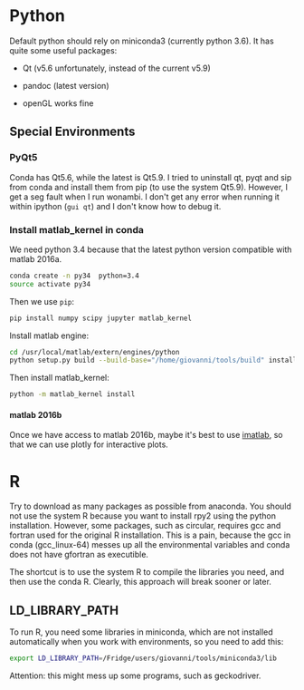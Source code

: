 # Python

Default python should rely on miniconda3 (currently python 3.6).
It has quite some useful packages:

 - Qt (v5.6 unfortunately, instead of the current v5.9)
 
 - pandoc (latest version)

 - openGL works fine

## Special Environments

### PyQt5

Conda has Qt5.6, while the latest is Qt5.9.
I tried to uninstall qt, pyqt and sip from conda and install them from pip (to use the system Qt5.9).
However, I get a seg fault when I run wonambi. 
I don't get any error when running it within ipython (`gui qt`) and I don't know how to debug it.

### Install matlab_kernel in conda
We need python 3.4 because that the latest python version compatible with matlab 2016a.
```bash
conda create -n py34  python=3.4
source activate py34
```
Then we use `pip`:
```bash
pip install numpy scipy jupyter matlab_kernel
```
Install matlab engine:
```bash
cd /usr/local/matlab/extern/engines/python
python setup.py build --build-base="/home/giovanni/tools/build" install
```

Then install matlab_kernel:
```bash
python -m matlab_kernel install
```
#### matlab 2016b
Once we have access to matlab 2016b, maybe it's best to use [imatlab](https://github.com/imatlab/imatlab), so that we can use plotly for interactive plots.

# R
Try to download as many packages as possible from anaconda. 
You should not use the system R because you want to install rpy2 using the python installation.
However, some packages, such as circular, requires gcc and fortran used for the original R installation.
This is a pain, because the gcc in conda (gcc_linux-64) messes up all the environmental variables and conda does not have gfortran as executible.

The shortcut is to use the system R to compile the libraries you need, and then use the conda R.
Clearly, this approach will break sooner or later.

## LD_LIBRARY_PATH
To run R, you need some libraries in miniconda, which are not installed automatically when you work with environments, so you need to add this:

```bash
export LD_LIBRARY_PATH=/Fridge/users/giovanni/tools/miniconda3/lib
```

Attention: this might mess up some programs, such as geckodriver.

